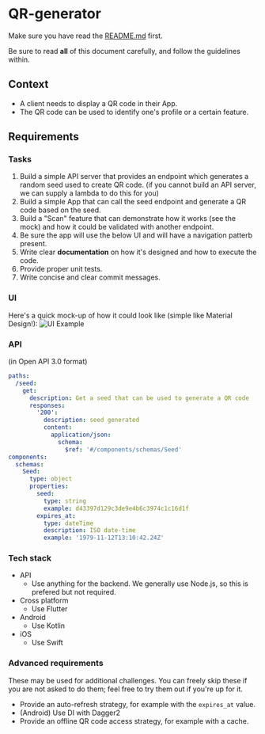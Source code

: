# QR-generator

Make sure you have read the [README.md](https://github.com/Superformula/mobile-test/blob/master/README.md) first.

Be sure to read **all** of this document carefully, and follow the guidelines within.

## Context

- A client needs to display a QR code in their App.
- The QR code can be used to identify one's profile or a certain feature.

## Requirements

### Tasks

1.  Build a simple API server that provides an endpoint which generates a random seed used to create QR code. (if you cannot build an API server, we can supply a lambda to do this for you)
2.  Build a simple App that can call the seed endpoint and generate a QR code based on the seed.
3. Build a "Scan" feature that can demonstrate how it works (see the mock) and how it could be validated with another endpoint.
3.  Be sure the app will use the below UI and will have a navigation patterb present.
4. Write clear **documentation** on how it's designed and how to execute the code.
5. Provide proper unit tests.
6. Write concise and clear commit messages.


### UI

Here's a quick mock-up of how it could look like (simple like Material Design!):
![UI Example](https://user-images.githubusercontent.com/10452/43813647-6e6ccbf4-9a7b-11e8-84f7-3b17ad5b2e30.png)

### API

(in Open API 3.0 format)

```yaml
paths:
  /seed:
    get:
      description: Get a seed that can be used to generate a QR code
      responses:
        '200':
          description: seed generated
          content:
            application/json:
              schema:
                $ref: '#/components/schemas/Seed'
components:
  schemas:
    Seed:
      type: object
      properties:
        seed:
          type: string
          example: d43397d129c3de9e4b6c3974c1c16d1f
        expires_at:
          type: dateTime
          description: ISO date-time
          example: '1979-11-12T13:10:42.24Z'
```

### Tech stack

- API
  - Use anything for the backend. We generally use Node.js, so this is prefered but not required.
- Cross platform
  - Use Flutter
- Android
  - Use Kotlin
- iOS
  - Use Swift

### Advanced requirements

These may be used for additional challenges. You can freely skip these if you are not asked to do them; feel free to try them out if you're up for it.

- Provide an auto-refresh strategy, for example with the `expires_at` value.
- (Android) Use DI with Dagger2
- Provide an offline QR code access strategy, for example with a cache.

